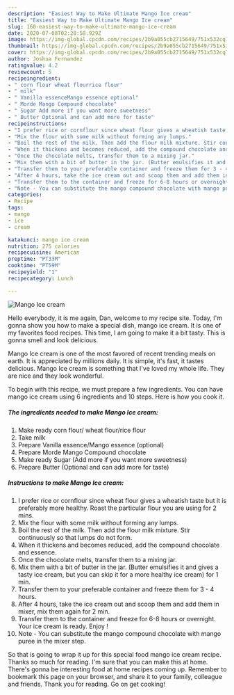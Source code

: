 ```yaml
---
description: "Easiest Way to Make Ultimate Mango Ice cream"
title: "Easiest Way to Make Ultimate Mango Ice cream"
slug: 160-easiest-way-to-make-ultimate-mango-ice-cream
date: 2020-07-08T02:28:58.929Z
image: https://img-global.cpcdn.com/recipes/2b9a055cb2715649/751x532cq70/mango-ice-cream-recipe-main-photo.jpg
thumbnail: https://img-global.cpcdn.com/recipes/2b9a055cb2715649/751x532cq70/mango-ice-cream-recipe-main-photo.jpg
cover: https://img-global.cpcdn.com/recipes/2b9a055cb2715649/751x532cq70/mango-ice-cream-recipe-main-photo.jpg
author: Joshua Fernandez
ratingvalue: 4.2
reviewcount: 5
recipeingredient:
- " corn flour wheat flourrice flour"
- " milk"
- " Vanilla essenceMango essence optional"
- " Morde Mango Compound chocolate"
- " Sugar Add more if you want more sweetness"
- " Butter Optional and can add more for taste"
recipeinstructions:
- "I prefer rice or cornflour since wheat flour gives a wheatish taste but it is preferably more healthy. Roast the particular flour you are using for 2 mins."
- "Mix the flour with some milk without forming any lumps."
- "Boil the rest of the milk. Then add the flour milk mixture. Stir continuously so that lumps do not form."
- "When it thickens and becomes reduced, add the compound chocolate and essence."
- "Once the chocolate melts, transfer them to a mixing jar."
- "Mix them with a bit of butter in the jar. (Butter emulsifies it and gives a tasty ice cream, but you can skip it for a more healthy ice cream) for 1 min."
- "Transfer them to your preferable container and freeze them for 3 - 4 hours."
- "After 4 hours, take the ice cream out and scoop them and add them in mixer, mix them again for 2 min."
- "Transfer them to the container and freeze for 6-8 hours or overnight. Your ice cream is ready. Enjoy !"
- "Note - You can substitute the mango compound chocolate with mango puree in the mixer step."
categories:
- Recipe
tags:
- mango
- ice
- cream

katakunci: mango ice cream 
nutrition: 275 calories
recipecuisine: American
preptime: "PT33M"
cooktime: "PT59M"
recipeyield: "1"
recipecategory: Lunch

---
```



![Mango Ice cream](https://img-global.cpcdn.com/recipes/2b9a055cb2715649/751x532cq70/mango-ice-cream-recipe-main-photo.jpg)

Hello everybody, it is me again, Dan, welcome to my recipe site. Today, I'm gonna show you how to make a special dish, mango ice cream. It is one of my favorites food recipes. This time, I am going to make it a bit tasty. This is gonna smell and look delicious.



Mango Ice cream is one of the most favored of recent trending meals on earth. It is appreciated by millions daily. It is simple, it's fast, it tastes delicious. Mango Ice cream is something that I've loved my whole life. They are nice and they look wonderful.


To begin with this recipe, we must prepare a few ingredients. You can have mango ice cream using 6 ingredients and 10 steps. Here is how you cook it.

<!--inarticleads1-->

##### The ingredients needed to make Mango Ice cream:

1. Make ready  corn flour/ wheat flour/rice flour
1. Take  milk
1. Prepare  Vanilla essence/Mango essence (optional)
1. Prepare  Morde Mango Compound chocolate
1. Make ready  Sugar (Add more if you want more sweetness)
1. Prepare  Butter (Optional and can add more for taste)




<!--inarticleads2-->

##### Instructions to make Mango Ice cream:

1. I prefer rice or cornflour since wheat flour gives a wheatish taste but it is preferably more healthy. Roast the particular flour you are using for 2 mins.
1. Mix the flour with some milk without forming any lumps.
1. Boil the rest of the milk. Then add the flour milk mixture. Stir continuously so that lumps do not form.
1. When it thickens and becomes reduced, add the compound chocolate and essence.
1. Once the chocolate melts, transfer them to a mixing jar.
1. Mix them with a bit of butter in the jar. (Butter emulsifies it and gives a tasty ice cream, but you can skip it for a more healthy ice cream) for 1 min.
1. Transfer them to your preferable container and freeze them for 3 - 4 hours.
1. After 4 hours, take the ice cream out and scoop them and add them in mixer, mix them again for 2 min.
1. Transfer them to the container and freeze for 6-8 hours or overnight. Your ice cream is ready. Enjoy !
1. Note - You can substitute the mango compound chocolate with mango puree in the mixer step.




So that is going to wrap it up for this special food mango ice cream recipe. Thanks so much for reading. I'm sure that you can make this at home. There's gonna be interesting food at home recipes coming up. Remember to bookmark this page on your browser, and share it to your family, colleague and friends. Thank you for reading. Go on get cooking!
